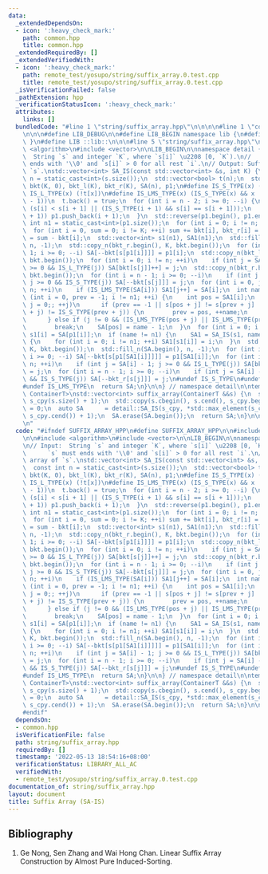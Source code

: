 ```yaml
---
data:
  _extendedDependsOn:
  - icon: ':heavy_check_mark:'
    path: common.hpp
    title: common.hpp
  _extendedRequiredBy: []
  _extendedVerifiedWith:
  - icon: ':heavy_check_mark:'
    path: remote_test/yosupo/string/suffix_array.0.test.cpp
    title: remote_test/yosupo/string/suffix_array.0.test.cpp
  _isVerificationFailed: false
  _pathExtension: hpp
  _verificationStatusIcon: ':heavy_check_mark:'
  attributes:
    links: []
  bundledCode: "#line 1 \"string/suffix_array.hpp\"\n\n\n\n#line 1 \"common.hpp\"\n\
    \n\n\n#define LIB_DEBUG\n\n#define LIB_BEGIN namespace lib {\n#define LIB_END\
    \ }\n#define LIB ::lib::\n\n\n#line 5 \"string/suffix_array.hpp\"\n\n#include\
    \ <algorithm>\n#include <vector>\n\nLIB_BEGIN\n\nnamespace detail {\n\n// Input:\
    \  String `s` and integer `K`, where `s[i]` \u2208 [0, `K`).\n//         `s` must\
    \ ends with '\\0' and `s[i]` > 0 for all rest `i`.\n// Output: Suffix array of\
    \ `s`.\nstd::vector<int> SA_IS(const std::vector<int> &s, int K) {\n  const int\
    \ n = static_cast<int>(s.size());\n  std::vector<bool> t(n);\n  std::vector<int>\
    \ bkt(K, 0), bkt_l(K), bkt_r(K), SA(n), p1;\n#define IS_S_TYPE(x) (t[x])\n#define\
    \ IS_L_TYPE(x) (!t[x])\n#define IS_LMS_TYPE(x) (IS_S_TYPE(x) && x != 0 && IS_L_TYPE(x\
    \ - 1))\n  t.back() = true;\n  for (int i = n - 2; i >= 0; --i) {\n    t[i] =\
    \ (s[i] < s[i + 1] || (IS_S_TYPE(i + 1) && s[i] == s[i + 1]));\n    if (IS_LMS_TYPE(i\
    \ + 1)) p1.push_back(i + 1);\n  }\n  std::reverse(p1.begin(), p1.end());\n  const\
    \ int n1 = static_cast<int>(p1.size());\n  for (int i = 0; i != n; ++i) ++bkt[s[i]];\n\
    \  for (int i = 0, sum = 0; i != K; ++i) sum += bkt[i], bkt_r[i] = sum, bkt_l[i]\
    \ = sum - bkt[i];\n  std::vector<int> s1(n1), SA1(n1);\n  std::fill_n(SA.begin(),\
    \ n, -1);\n  std::copy_n(bkt_r.begin(), K, bkt.begin());\n  for (int i = n1 -\
    \ 1; i >= 0; --i) SA[--bkt[s[p1[i]]]] = p1[i];\n  std::copy_n(bkt_l.begin(), K,\
    \ bkt.begin());\n  for (int i = 0; i != n; ++i)\n    if (int j = SA[i] - 1; j\
    \ >= 0 && IS_L_TYPE(j)) SA[bkt[s[j]]++] = j;\n  std::copy_n(bkt_r.begin(), K,\
    \ bkt.begin());\n  for (int i = n - 1; i >= 0; --i)\n    if (int j = SA[i] - 1;\
    \ j >= 0 && IS_S_TYPE(j)) SA[--bkt[s[j]]] = j;\n  for (int i = 0, j = 0; i !=\
    \ n; ++i)\n    if (IS_LMS_TYPE(SA[i])) SA1[j++] = SA[i];\n  int name = 0;\n  for\
    \ (int i = 0, prev = -1; i != n1; ++i) {\n    int pos = SA1[i];\n    for (int\
    \ j = 0;; ++j)\n      if (prev == -1 || s[pos + j] != s[prev + j] || IS_S_TYPE(pos\
    \ + j) != IS_S_TYPE(prev + j)) {\n        prev = pos, ++name;\n        break;\n\
    \      } else if (j != 0 && (IS_LMS_TYPE(pos + j) || IS_LMS_TYPE(prev + j)))\n\
    \        break;\n    SA[pos] = name - 1;\n  }\n  for (int i = 0; i != n1; ++i)\
    \ s1[i] = SA[p1[i]];\n  if (name != n1) {\n    SA1 = SA_IS(s1, name);\n  } else\
    \ {\n    for (int i = 0; i != n1; ++i) SA1[s1[i]] = i;\n  }\n  std::copy_n(bkt_r.begin(),\
    \ K, bkt.begin());\n  std::fill_n(SA.begin(), n, -1);\n  for (int i = n1 - 1;\
    \ i >= 0; --i) SA[--bkt[s[p1[SA1[i]]]]] = p1[SA1[i]];\n  for (int i = 0; i !=\
    \ n; ++i)\n    if (int j = SA[i] - 1; j >= 0 && IS_L_TYPE(j)) SA[bkt_l[s[j]]++]\
    \ = j;\n  for (int i = n - 1; i >= 0; --i)\n    if (int j = SA[i] - 1; j >= 0\
    \ && IS_S_TYPE(j)) SA[--bkt_r[s[j]]] = j;\n#undef IS_S_TYPE\n#undef IS_L_TYPE\n\
    #undef IS_LMS_TYPE\n  return SA;\n}\n\n} // namespace detail\n\ntemplate <typename\
    \ ContainerT>\nstd::vector<int> suffix_array(ContainerT &&s) {\n  std::vector<int>\
    \ s_cpy(s.size() + 1);\n  std::copy(s.cbegin(), s.cend(), s_cpy.begin());\n  s_cpy.back()\
    \ = 0;\n  auto SA      = detail::SA_IS(s_cpy, *std::max_element(s_cpy.cbegin(),\
    \ s_cpy.cend()) + 1);\n  SA.erase(SA.begin());\n  return SA;\n}\n\nLIB_END\n\n\
    \n"
  code: "#ifndef SUFFIX_ARRAY_HPP\n#define SUFFIX_ARRAY_HPP\n\n#include \"../common.hpp\"\
    \n\n#include <algorithm>\n#include <vector>\n\nLIB_BEGIN\n\nnamespace detail {\n\
    \n// Input:  String `s` and integer `K`, where `s[i]` \u2208 [0, `K`).\n//   \
    \      `s` must ends with '\\0' and `s[i]` > 0 for all rest `i`.\n// Output: Suffix\
    \ array of `s`.\nstd::vector<int> SA_IS(const std::vector<int> &s, int K) {\n\
    \  const int n = static_cast<int>(s.size());\n  std::vector<bool> t(n);\n  std::vector<int>\
    \ bkt(K, 0), bkt_l(K), bkt_r(K), SA(n), p1;\n#define IS_S_TYPE(x) (t[x])\n#define\
    \ IS_L_TYPE(x) (!t[x])\n#define IS_LMS_TYPE(x) (IS_S_TYPE(x) && x != 0 && IS_L_TYPE(x\
    \ - 1))\n  t.back() = true;\n  for (int i = n - 2; i >= 0; --i) {\n    t[i] =\
    \ (s[i] < s[i + 1] || (IS_S_TYPE(i + 1) && s[i] == s[i + 1]));\n    if (IS_LMS_TYPE(i\
    \ + 1)) p1.push_back(i + 1);\n  }\n  std::reverse(p1.begin(), p1.end());\n  const\
    \ int n1 = static_cast<int>(p1.size());\n  for (int i = 0; i != n; ++i) ++bkt[s[i]];\n\
    \  for (int i = 0, sum = 0; i != K; ++i) sum += bkt[i], bkt_r[i] = sum, bkt_l[i]\
    \ = sum - bkt[i];\n  std::vector<int> s1(n1), SA1(n1);\n  std::fill_n(SA.begin(),\
    \ n, -1);\n  std::copy_n(bkt_r.begin(), K, bkt.begin());\n  for (int i = n1 -\
    \ 1; i >= 0; --i) SA[--bkt[s[p1[i]]]] = p1[i];\n  std::copy_n(bkt_l.begin(), K,\
    \ bkt.begin());\n  for (int i = 0; i != n; ++i)\n    if (int j = SA[i] - 1; j\
    \ >= 0 && IS_L_TYPE(j)) SA[bkt[s[j]]++] = j;\n  std::copy_n(bkt_r.begin(), K,\
    \ bkt.begin());\n  for (int i = n - 1; i >= 0; --i)\n    if (int j = SA[i] - 1;\
    \ j >= 0 && IS_S_TYPE(j)) SA[--bkt[s[j]]] = j;\n  for (int i = 0, j = 0; i !=\
    \ n; ++i)\n    if (IS_LMS_TYPE(SA[i])) SA1[j++] = SA[i];\n  int name = 0;\n  for\
    \ (int i = 0, prev = -1; i != n1; ++i) {\n    int pos = SA1[i];\n    for (int\
    \ j = 0;; ++j)\n      if (prev == -1 || s[pos + j] != s[prev + j] || IS_S_TYPE(pos\
    \ + j) != IS_S_TYPE(prev + j)) {\n        prev = pos, ++name;\n        break;\n\
    \      } else if (j != 0 && (IS_LMS_TYPE(pos + j) || IS_LMS_TYPE(prev + j)))\n\
    \        break;\n    SA[pos] = name - 1;\n  }\n  for (int i = 0; i != n1; ++i)\
    \ s1[i] = SA[p1[i]];\n  if (name != n1) {\n    SA1 = SA_IS(s1, name);\n  } else\
    \ {\n    for (int i = 0; i != n1; ++i) SA1[s1[i]] = i;\n  }\n  std::copy_n(bkt_r.begin(),\
    \ K, bkt.begin());\n  std::fill_n(SA.begin(), n, -1);\n  for (int i = n1 - 1;\
    \ i >= 0; --i) SA[--bkt[s[p1[SA1[i]]]]] = p1[SA1[i]];\n  for (int i = 0; i !=\
    \ n; ++i)\n    if (int j = SA[i] - 1; j >= 0 && IS_L_TYPE(j)) SA[bkt_l[s[j]]++]\
    \ = j;\n  for (int i = n - 1; i >= 0; --i)\n    if (int j = SA[i] - 1; j >= 0\
    \ && IS_S_TYPE(j)) SA[--bkt_r[s[j]]] = j;\n#undef IS_S_TYPE\n#undef IS_L_TYPE\n\
    #undef IS_LMS_TYPE\n  return SA;\n}\n\n} // namespace detail\n\ntemplate <typename\
    \ ContainerT>\nstd::vector<int> suffix_array(ContainerT &&s) {\n  std::vector<int>\
    \ s_cpy(s.size() + 1);\n  std::copy(s.cbegin(), s.cend(), s_cpy.begin());\n  s_cpy.back()\
    \ = 0;\n  auto SA      = detail::SA_IS(s_cpy, *std::max_element(s_cpy.cbegin(),\
    \ s_cpy.cend()) + 1);\n  SA.erase(SA.begin());\n  return SA;\n}\n\nLIB_END\n\n\
    #endif"
  dependsOn:
  - common.hpp
  isVerificationFile: false
  path: string/suffix_array.hpp
  requiredBy: []
  timestamp: '2022-05-13 18:54:16+08:00'
  verificationStatus: LIBRARY_ALL_AC
  verifiedWith:
  - remote_test/yosupo/string/suffix_array.0.test.cpp
documentation_of: string/suffix_array.hpp
layout: document
title: Suffix Array (SA-IS)
---
```


## Bibliography

1. Ge Nong, Sen Zhang and Wai Hong Chan. Linear Suffix Array Construction by Almost Pure Induced-Sorting.
